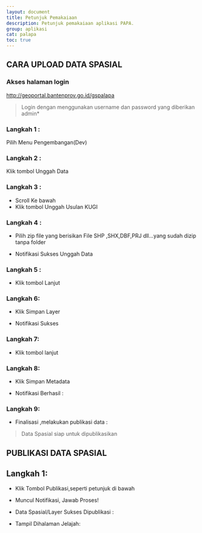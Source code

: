 ```yaml
---
layout: document
title: Petunjuk Pemakaiaan
description: Petunjuk pemakaiaan aplikasi PAPA.
group: aplikasi
cat: palapa
toc: true
---
```


## CARA UPLOAD DATA SPASIAL
### Akses halaman login
http://geoportal.bantenprov.go.id/gspalapa
> Login dengan menggunakan username dan password yang diberikan admin*

### Langkah 1 :
Pilih Menu Pengembangan(Dev)

### Langkah 2 :
Klik tombol Unggah Data

### Langkah 3 :
- Scroll Ke bawah
- Klik tombol Unggah Usulan KUGI

### Langkah 4 :
- Pilih zip file yang berisikan File SHP ,SHX,DBF,PRJ dll...yang sudah dizip tanpa folder


- Notifikasi Sukses Unggah Data

### Langkah 5 :
- Klik tombol Lanjut


### Langkah 6:
- Klik Simpan Layer

- Notifikasi Sukses

### Langkah 7:
- Klik tombol lanjut


### Langkah 8:
- Klik Simpan Metadata

- Notifikasi Berhasil :

### Langkah 9:
- Finalisasi ,melakukan publikasi data :
> Data Spasial siap untuk dipublikasikan

## PUBLIKASI DATA SPASIAL

## Langkah 1:
- Klik Tombol Publikasi,seperti petunjuk di bawah

- Muncul Notifikasi, Jawab Proses!

- Data Spasial/Layer Sukses Dipublikasi :

- Tampil Dihalaman Jelajah:

